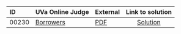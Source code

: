 | ID | UVa Online Judge | External | Link to solution |
|:---|:---|:---|:---:|
| 00230 | [Borrowers](https://onlinejudge.org/index.php?option=com_onlinejudge&Itemid=8&category=623&page=show_problem&problem=166) | [PDF](https://onlinejudge.org/external/2/230.pdf) | [Solution](https%3A//github.com/versenyi98/programming-contests/tree/master/UVa%20Online%20Judge/00230%2520-%2520Borrowers)|
